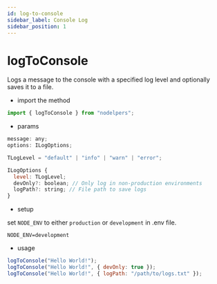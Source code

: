 ```yaml
---
id: log-to-console
sidebar_label: Console Log
sidebar_position: 1
---
```


# logToConsole

Logs a message to the console with a specified log level and optionally saves it to a file.

- import the method

```js
import { logToConsole } from "nodelpers";
```

- params

```js
message: any;
options: ILogOptions;

TLogLevel = "default" | "info" | "warn" | "error";

ILogOptions {
  level: TLogLevel;
  devOnly?: boolean; // Only log in non-production environments
  logPath?: string; // File path to save logs
}
```

- setup

set `NODE_ENV` to either `production` or `development` in .env file.

```text
NODE_ENV=development
```

- usage

```js
logToConsole("Hello World!");
logToConsole("Hello World!", { devOnly: true });
logToConsole("Hello World!", { logPath: "/path/to/logs.txt" });
```
